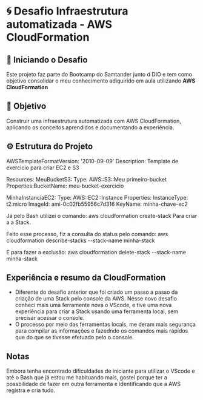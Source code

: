 # 🌀 Desafio Infraestrutura automatizada - AWS CloudFormation

## 📘 Iniciando o Desafio

Este projeto faz parte do Bootcamp do Samtander junto d DIO e tem como objetivo consolidar o meu conhecimento adiquirido em aula utilizando **AWS CloudFormation**

## 🎯 Objetivo

Construir uma infraestrutura automatizada  com AWS CloudFormation, aplicando os conceitos aprendidos e documentando a experiência.  

## ⚙️ Estrutura do Projeto

AWSTemplateFormatVersion: '2010-09-09'
Description: Template de exercicio para criar EC2 e S3

Resources:
MeuBucketS3:
Type: AWS::S3::Meu primeiro-bucket
Properties:BucketName: meu-bucket-exercicio

MinhaInstanciaEC2:
Type: AWS::EC2::Instance
Properties:
InstanceType: t2.micro
ImageId: ami-0c02fb55956c7d316 
KeyName: minha-chave-ec2      

Já pelo Bash utilizei o comando:
aws cloudformation create-stack
Para criar a a Stack.

Feito esse processo, fiz a consulta do status pelo comando: aws cloudformation describe-stacks --stack-name minha-stack

E para fazer a exclusão: aws cloudformation delete-stack --stack-name minha-stack

## Experiência e resumo da CloudFormation

- Diferente do desafio anterior que foi criado um passo a passo da criação de uma Stack pelo console da AWS.
Nesse novo desafio conheci mais uma ferramente nova o VScode, e tive uma nova experiência para criar a Stack usando uma ferramenta local, sem precisar acessar o console.
- O processo por meio das ferramentas locais, me deram mais segurança para compilar as informações e fazedndo os comandos mais rápidos que do que se tivesse efetuado pelo o console. 

## Notas

Embora tenha encontrado dificuldades de iniciante para utilizar o VScode e até o Bash que já estou me habituando mais, gostei porque ter a possbilidade de fazer em outra ferramenta e identificando que a AWS registra e cria tudo. 